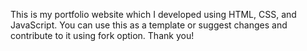 This is my portfolio website which I developed using HTML, CSS, and JavaScript.
You can use this as a template or suggest changes and contribute to it using fork option.
Thank you!